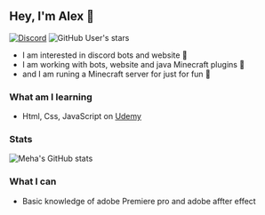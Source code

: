 ## Hey, I'm Alex 👋

[![Discord](https://img.shields.io/discord/876068862754447391?style=for-the-badge&logo=discord&logoColor=blue&label=Discord&color=blue)](https://discord.gg/QfPgUfuHvR)
![GitHub User's stars](https://img.shields.io/github/stars/mehavr?style=for-the-badge&logo=github&color=FFBB33)



- I am interested in discord bots and website 🤖
- I am working with bots, website and java Minecraft plugins 🙂
- and I am runing a Minecraft server for just for fun 📕

### What am I learning
- Html, Css, JavaScript on [Udemy](https://www.udemy.com/course/the-web-developer-bootcamp/)

### Stats
![Meha's GitHub stats](https://github-readme-stats.vercel.app/api?username=mehavr&show_icons=true&theme=radical)

### What I can 
- Basic knowledge of adobe Premiere pro and adobe affter effect
  



